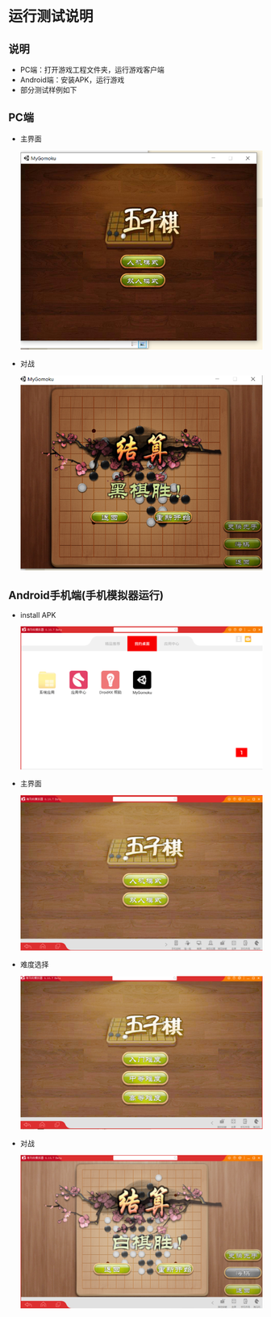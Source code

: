 # 运行测试说明
## 说明
- PC端：打开游戏工程文件夹，运行游戏客户端
- Android端：安装APK，运行游戏
- 部分测试样例如下

## PC端
- 主界面 

  ![](images/main.png)

- 对战

  ![](images/win.png)


## Android手机端(手机模拟器运行)
- install APK

  ![](images/android1.png)

- 主界面

  ![](images/android2.png)

- 难度选择

  ![](images/choose.png)

- 对战

  ![](images/end.png)

  